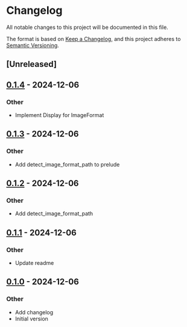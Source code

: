 # Changelog

All notable changes to this project will be documented in this file.

The format is based on [Keep a Changelog](https://keepachangelog.com/en/1.0.0/),
and this project adheres to [Semantic Versioning](https://semver.org/spec/v2.0.0.html).

## [Unreleased]

## [0.1.4](https://github.com/AllenDang/imageformat/compare/v0.1.3...v0.1.4) - 2024-12-06

### Other

- Implement Display for ImageFormat

## [0.1.3](https://github.com/AllenDang/imageformat/compare/v0.1.2...v0.1.3) - 2024-12-06

### Other

- Add detect_image_format_path to prelude

## [0.1.2](https://github.com/AllenDang/imageformat/compare/v0.1.1...v0.1.2) - 2024-12-06

### Other

- Add detect_image_format_path

## [0.1.1](https://github.com/AllenDang/imageformat/compare/v0.1.0...v0.1.1) - 2024-12-06

### Other

- Update readme

## [0.1.0](https://github.com/AllenDang/imageformat/releases/tag/v0.1.0) - 2024-12-06

### Other

- Add changelog
- Initial version

